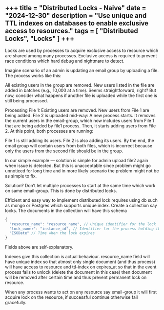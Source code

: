 +++
title = "Distributed Locks - Naive"
date = "2024-12-30"
description = "Use unique and TTL indexes on databases to enable exclusive access to resources."
tags = [
    "Distributed Locks",
    "Locks"
]
+++
---

Locks are used by processes to acquire exclusive access to resource which are shared among many processes. Exclusive access is required to prevent race conditions which hard debug and nightmare to detect.

Imagine scenario of an admin is updating an email group by uploading a file. The process works like this:

All existing users in the group are removed.
New users listed in the file are added in batches (e.g., 10,000 at a time).
Seems straightforward, right? But now, consider what happens if another file is uploaded while the first one is still being processed.

Processing File 1:
Existing users are removed.
New users from File 1 are being added.
File 2 is uploaded mid-way:
A new process starts.
It removes the current users in the email-group, which now includes users from File 1 that are being added by file1 process.
Then, it starts adding users from File 2.
At this point, both processes are running:

File 1 is still adding its users.
File 2 is also adding its users.
By the end, the email group will contain users from both files, which is incorrect because only the users from the second file should be in the group.

In our simple example — solution is simple for admin upload file2 again when issue is detected. But this is unacceptable since problem might go unnoticed for long time and in more likely scenario the problem might not be as simple to fix.

Solution? Don’t let multiple processes to start at the same time which work on same email-group. This is done by distributed locks.

Efficient and easy way to implement distributed lock requires using db such as mongo or Postgres which supports unique index. Create a collection say locks. The documents in the collection will have this schema

```js
{ 
  "resource_name": "resource_name", // Unique identifier for the lock 
  "lock_owner": "instance_id", // Identifier for the process holding the lock "expires_at": 
  "ISODate" // Time when the lock expires 
}
```

Fields above are self-explanatory.

Indexes give this collection is actual behaviour. resource_name field will have unique index so that atmost only single document (and thus process) will have access to resource and ttl-index on expires_at so that in the event process fails to unlock (delete the document in this case) then document will be removed after certain time and thus prevent permanent lock on resource.

When any process wants to act on any resource say email-group it will first acquire lock on the resource, if successful continue otherwise fail gracefully.